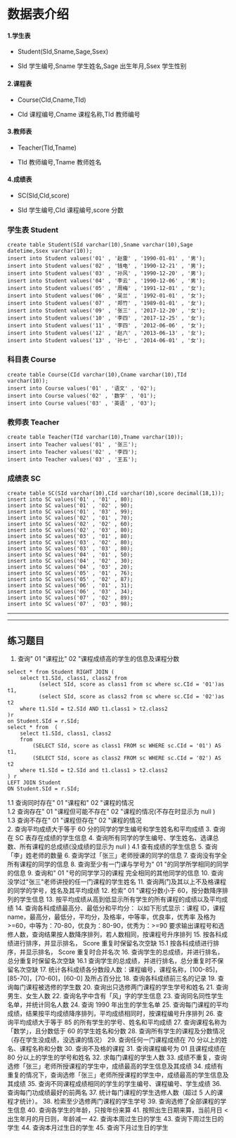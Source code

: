 # 数据表介绍

#### 1.学生表

- Student(SId,Sname,Sage,Ssex)

- SId 学生编号,Sname 学生姓名,Sage 出生年月,Ssex 学生性别

#### 2.课程表

- Course(CId,Cname,TId)

- CId 课程编号,Cname 课程名称,TId 教师编号
#### 3.教师表

- Teacher(TId,Tname)

- TId 教师编号,Tname 教师姓名

#### 4.成绩表

- SC(SId,CId,score)

- SId 学生编号,CId 课程编号,score 分数

### 学生表 Student

```mysql
create table Student(SId varchar(10),Sname varchar(10),Sage datetime,Ssex varchar(10));
insert into Student values('01' , '赵雷' , '1990-01-01' , '男');
insert into Student values('02' , '钱电' , '1990-12-21' , '男');
insert into Student values('03' , '孙风' , '1990-12-20' , '男');
insert into Student values('04' , '李云' , '1990-12-06' , '男');
insert into Student values('05' , '周梅' , '1991-12-01' , '女');
insert into Student values('06' , '吴兰' , '1992-01-01' , '女');
insert into Student values('07' , '郑竹' , '1989-01-01' , '女');
insert into Student values('09' , '张三' , '2017-12-20' , '女');
insert into Student values('10' , '李四' , '2017-12-25' , '女');
insert into Student values('11' , '李四' , '2012-06-06' , '女');
insert into Student values('12' , '赵六' , '2013-06-13' , '女');
insert into Student values('13' , '孙七' , '2014-06-01' , '女');
```

### 科目表 Course

```mysql
create table Course(CId varchar(10),Cname varchar(10),TId varchar(10));
insert into Course values('01' , '语文' , '02');
insert into Course values('02' , '数学' , '01');
insert into Course values('03' , '英语' , '03');
```

### 教师表 Teacher

```mysql
create table Teacher(TId varchar(10),Tname varchar(10));
insert into Teacher values('01' , '张三');
insert into Teacher values('02' , '李四');
insert into Teacher values('03' , '王五');
```

### 成绩表 SC

```mysql
create table SC(SId varchar(10),CId varchar(10),score decimal(18,1));
insert into SC values('01' , '01' , 80);
insert into SC values('01' , '02' , 90);
insert into SC values('01' , '03' , 99);
insert into SC values('02' , '01' , 70);
insert into SC values('02' , '02' , 60);
insert into SC values('02' , '03' , 80);
insert into SC values('03' , '01' , 80);
insert into SC values('03' , '02' , 80);
insert into SC values('03' , '03' , 80);
insert into SC values('04' , '01' , 50);
insert into SC values('04' , '02' , 30);
insert into SC values('04' , '03' , 20);
insert into SC values('05' , '01' , 76);
insert into SC values('05' , '02' , 87);
insert into SC values('06' , '01' , 31);
insert into SC values('06' , '03' , 34);
insert into SC values('07' , '02' , 89);
insert into SC values('07' , '03' , 98);
```
*************************************************
*************************************************

## 练习题目

1.	查询" 01 "课程比" 02 "课程成绩高的学生的信息及课程分数  
```mysql
select * from Student RIGHT JOIN (
    select t1.SId, class1, class2 from
          (select SId, score as class1 from sc where sc.CId = '01')as t1, 
          (select SId, score as class2 from sc where sc.CId = '02')as t2
    where t1.SId = t2.SId AND t1.class1 > t2.class2
)r 
on Student.SId = r.SId;
select * from  (
    select t1.SId, class1, class2 
    from
        (SELECT SId, score as class1 FROM sc WHERE sc.CId = '01') AS t1, 
        (SELECT SId, score as class2 FROM sc WHERE sc.CId = '02') AS t2
    where t1.SId = t2.SId and t1.class1 > t2.class2
) r 
LEFT JOIN Student
ON Student.SId = r.SId;
```
1.1 查询同时存在" 01 "课程和" 02 "课程的情况  
1.2 查询存在" 01 "课程但可能不存在" 02 "课程的情况(不存在时显示为 null )  
1.3 查询不存在" 01 "课程但存在" 02 "课程的情况  
2.	查询平均成绩大于等于 60 分的同学的学生编号和学生姓名和平均成绩
3.	查询在 SC 表存在成绩的学生信息
4.	查询所有同学的学生编号、学生姓名、选课总数、所有课程的总成绩(没成绩的显示为 null )
4.1 查有成绩的学生信息
5.	查询「李」姓老师的数量
6.	查询学过「张三」老师授课的同学的信息
7.	查询没有学全所有课程的同学的信息
8.	查询至少有一门课与学号为" 01 "的同学所学相同的同学的信息
9.	查询和" 01 "号的同学学习的课程 完全相同的其他同学的信息
10.	查询没学过"张三"老师讲授的任一门课程的学生姓名
11.	查询两门及其以上不及格课程的同学的学号，姓名及其平均成绩
12.	检索" 01 "课程分数小于 60，按分数降序排列的学生信息
13.	按平均成绩从高到低显示所有学生的所有课程的成绩以及平均成绩
14.	查询各科成绩最高分、最低分和平均分：
以如下形式显示：课程 ID，课程 name，最高分，最低分，平均分，及格率，中等率，优良率，优秀率
及格为>=60，中等为：70-80，优良为：80-90，优秀为：>=90
要求输出课程号和选修人数，查询结果按人数降序排列，若人数相同，按课程号升序排列
15.	按各科成绩进行排序，并显示排名， Score 重复时保留名次空缺
15.1 按各科成绩进行排序，并显示排名， Score 重复时合并名次
16.	查询学生的总成绩，并进行排名，总分重复时保留名次空缺
16.1 查询学生的总成绩，并进行排名，总分重复时不保留名次空缺
17.	统计各科成绩各分数段人数：课程编号，课程名称，[100-85]，[85-70]，[70-60]，[60-0] 及所占百分比
18.	查询各科成绩前三名的记录
19.	查询每门课程被选修的学生数
20.	查询出只选修两门课程的学生学号和姓名
21.	查询男生、女生人数
22.	查询名字中含有「风」字的学生信息
23.	查询同名同性学生名单，并统计同名人数
24.	查询 1990 年出生的学生名单
25.	查询每门课程的平均成绩，结果按平均成绩降序排列，平均成绩相同时，按课程编号升序排列
26.	查询平均成绩大于等于 85 的所有学生的学号、姓名和平均成绩
27.	查询课程名称为「数学」，且分数低于 60 的学生姓名和分数
28.	查询所有学生的课程及分数情况（存在学生没成绩，没选课的情况）
29.	查询任何一门课程成绩在 70 分以上的姓名、课程名称和分数
30.	查询不及格的课程
31.	查询课程编号为 01 且课程成绩在 80 分以上的学生的学号和姓名
32.	求每门课程的学生人数
33.	成绩不重复，查询选修「张三」老师所授课程的学生中，成绩最高的学生信息及其成绩
34.	成绩有重复的情况下，查询选修「张三」老师所授课程的学生中，成绩最高的学生信息及其成绩
35.	查询不同课程成绩相同的学生的学生编号、课程编号、学生成绩
36.	查询每门功成绩最好的前两名
37.	统计每门课程的学生选修人数（超过 5 人的课程才统计）。
38.	检索至少选修两门课程的学生学号
39.	查询选修了全部课程的学生信息
40.	查询各学生的年龄，只按年份来算
41.	按照出生日期来算，当前月日 < 出生年月的月日则，年龄减一
42.	查询本周过生日的学生
43.	查询下周过生日的学生
44.	查询本月过生日的学生
45.	查询下月过生日的学生
